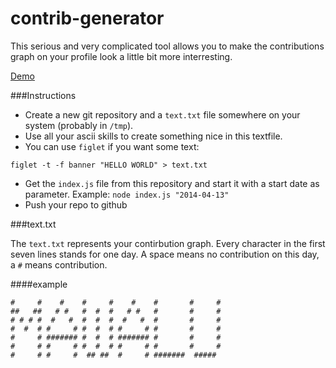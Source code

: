 contrib-generator
===

This serious and very complicated tool allows you to make the contributions graph on your profile look a little bit
more interresting.

[Demo](https://github.com/contrib-generator-test)

###Instructions

- Create a new git repository and a `text.txt` file somewhere on your system (probably in `/tmp`).
- Use all your ascii skills to create something nice in this textfile.
- You can use `figlet` if you want some text:
```
figlet -t -f banner "HELLO WORLD" > text.txt
```
- Get the `index.js` file from this repository and start it with a start date as parameter. Example: `node index.js "2014-04-13"`
- Push your repo to github

###text.txt

The `text.txt` represents your contirbution graph. Every character in the first seven lines stands for one day.
A space means no contribution on this day, a `#` means contribution.

####example
```
#     #    #    #     #    #    #       #     # 
##   ##   # #   #  #  #   # #   #       #     # 
# # # #  #   #  #  #  #  #   #  #       #     # 
#  #  # #     # #  #  # #     # #       #     # 
#     # ####### #  #  # ####### #       #     # 
#     # #     # #  #  # #     # #       #     # 
#     # #     #  ## ##  #     # #######  #####  
```
